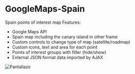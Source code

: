 # GoogleMaps-Spain
Spain points of interest map
Features:
- Google Maps API
- Spain map including the canary island in other frame
- Custom controls to change type of map (satellite/roadmap)
- Custom icons, text and area for each point
- Points of interest groups with filter (hide/show)
- External JSON format data imported by AJAX

![Pantallazo](https://github.com/RgmProgrammer/GoogleMaps-Spain/blob/master/GoogleMaps-Spain.png)
